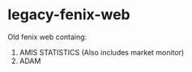 # legacy-fenix-web
Old fenix web containg:
1) AMIS STATISTICS (Also includes market monitor)
2) ADAM
